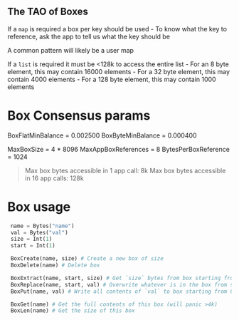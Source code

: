 The TAO of Boxes
----------------

If a `map` is required a box per key should be used
    - To know what the key to reference, ask the app to tell us what the key should be

A common pattern will likely be a user map


If a `list` is required it must be <128k to access the entire list
    - For an 8 byte element, this may contain 16000 elements
    - For a 32 byte element, this may contain 4000 elements
    - For a 128 byte element, this may contain 1000 elements






# Box Consensus params

 BoxFlatMinBalance = 0.002500
 BoxByteMinBalance = 0.000400

 MaxBoxSize = 4 * 8096
 MaxAppBoxReferences = 8
 BytesPerBoxReference = 1024

> Max box bytes accessible in 1 app call: 8k
> Max box bytes accessible in 16 app calls: 128k

# Box usage

```py
 name = Bytes("name")
 val = Bytes("val")
 size = Int(1)
 start = Int(1)

 BoxCreate(name, size) # Create a new box of size
 BoxDelete(name) # Delete box

 BoxExtract(name, start, size) # Get `size` bytes from box starting from `start`
 BoxReplace(name, start, val) # Overwrite whatever is in the box from start to len(val)
 BoxPut(name, val) # Write all contents of `val` to box starting from 0

 BoxGet(name) # Get the full contents of this box (will panic >4k)
 BoxLen(name) # Get the size of this box
```